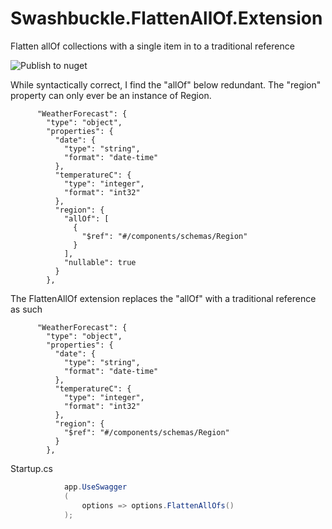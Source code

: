 # Swashbuckle.FlattenAllOf.Extension
Flatten allOf collections with a single item in to a traditional reference

![Publish to nuget](https://github.com/waxtell/Swashbuckle.FlattenAllOf.Extension/workflows/Publish%20to%20nuget/badge.svg)

While syntactically correct, I find the "allOf" below redundant.  The "region" property can only ever be an instance of Region.

```
      "WeatherForecast": {
        "type": "object",
        "properties": {
          "date": {
            "type": "string",
            "format": "date-time"
          },
          "temperatureC": {
            "type": "integer",
            "format": "int32"
          },
          "region": {
            "allOf": [
              {
                "$ref": "#/components/schemas/Region"
              }
            ],
            "nullable": true
          }
        },
```

The FlattenAllOf extension replaces the "allOf" with a traditional reference as such
```
      "WeatherForecast": {
        "type": "object",
        "properties": {
          "date": {
            "type": "string",
            "format": "date-time"
          },
          "temperatureC": {
            "type": "integer",
            "format": "int32"
          },
          "region": {
            "$ref": "#/components/schemas/Region"
          }
        },
```

Startup.cs
```csharp
            app.UseSwagger
            (
                options => options.FlattenAllOfs()
            );

```
